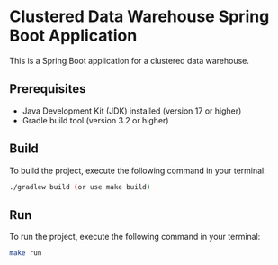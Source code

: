# Clustered Data Warehouse Spring Boot Application

This is a Spring Boot application for a clustered data warehouse.

## Prerequisites
- Java Development Kit (JDK) installed (version 17 or higher)
- Gradle build tool (version 3.2 or higher)

## Build
To build the project, execute the following command in your terminal:

```bash
./gradlew build (or use make build)
```

## Run
To run the project, execute the following command in your terminal:

```bash
make run
```

